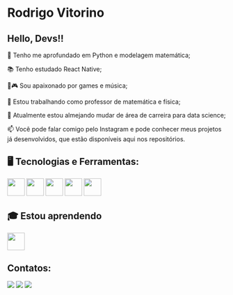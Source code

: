 # Rodrigo Vitorino
## Hello, Devs!!

🤿 Tenho me aprofundado em Python e modelagem matemática;

📚 Tenho estudado React Native;

🎸🎮 Sou apaixonado por games e música;

🔭 Estou trabalhando como professor de matemática e física;

🌱 Atualmente estou almejando mudar de área de carreira para data science;

📫 Você pode falar comigo pelo Instagram  e pode conhecer meus projetos já desenvolvidos, que estão disponíveis aqui nos repositórios.

## 🖥️ Tecnologias e Ferramentas:

<img src="https://cdn.jsdelivr.net/gh/devicons/devicon@latest/icons/mysql/mysql-original.svg" width="40" height="40" /> <img src="https://cdn.jsdelivr.net/gh/devicons/devicon@latest/icons/python/python-original.svg" width="40" height="40" />
<img src="https://cdn.jsdelivr.net/gh/devicons/devicon@latest/icons/html5/html5-original.svg" width="40" height="40" />
<img src="https://cdn.jsdelivr.net/gh/devicons/devicon@latest/icons/css3/css3-original.svg" width="40" height="40" />
<img src="https://cdn.jsdelivr.net/gh/devicons/devicon@latest/icons/javascript/javascript-original.svg" width="40" height="40" />
          
## 🎓 Estou aprendendo

<img loading="lazy" src="https://cdn.jsdelivr.net/gh/devicons/devicon/icons/react/react-original.svg" width="40" height="40"/> 

## Contatos:

<div>
<a href="https://www.instagram.com/rodrigo_vitorin0/" target="_blank"><img loading="lazy" src="https://img.shields.io/badge/-Instagram-%23E4405F?style=for-the-badge&logo=instagram&logoColor=white" target="_blank"></a>
<a href = "mailto:rodrigovitorino@ufrrj.br"><img loading="lazy" src="https://img.shields.io/badge/Gmail-D14836?style=for-the-badge&logo=gmail&logoColor=white" target="_blank"></a>
<a href="https://www.linkedin.com/in/rodrigo-vitorino-santos" target="_blank"><img loading="lazy" src="https://img.shields.io/badge/-LinkedIn-%230077B5?style=for-the-badge&logo=linkedin&logoColor=white" target="_blank"></a>   
</div>



